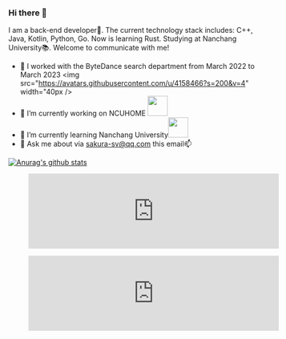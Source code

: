 ### Hi there 👋

<!--
**Sakura-by/Sakura-by** is a ✨ _special_ ✨ repository because its `README.md` (this file) appears on your GitHub profile.

Here are some ideas to get you started:

- 🔭 I’m currently working on ...
- 🌱 I’m currently learning ...
- 👯 I’m looking to collaborate on ...
- 🤔 I’m looking for help with ...
- 💬 Ask me about ...
- 📫 How to reach me: ...
- 😄 Pronouns: ...
- ⚡ Fun fact: ...
-->

I am a back-end developer🔧. The current technology stack includes: C++, Java, Kotlin, Python, Go. Now is learning Rust. Studying at Nanchang University📚. Welcome to communicate with me!

- 💼 I worked with the ByteDance search department from March 2022 to March 2023 <img src="https://avatars.githubusercontent.com/u/4158466?s=200&v=4" width="40px />
- 🔭 I’m currently working on NCUHOME <img src="https://avatars2.githubusercontent.com/u/18623963?s=60&v=4" width="40px" />
- 🌱 I’m currently learning Nanchang University<img src="http://www.ncu.edu.cn/img/nculogo.jpg" width="40px">
- 💬 Ask me about via sakura-sv@qq.com this email📫

[![Anurag's github stats](https://github-readme-stats.vercel.app/api?username=Sakura-Sv&count_private=true&show_icons=true&include_all_commits=true)](https://github.com/anuraghazra/github-readme-stats)

<figure><embed src="https://wakatime.com/share/@17354f64-7f4e-4541-9a7e-68815e92fa3a/030bc130-b57d-4401-951a-c0b3bb0bfb70.svg" width="500px"></embed></figure>

<figure><embed src="https://wakatime.com/share/@17354f64-7f4e-4541-9a7e-68815e92fa3a/dad59f62-2429-42ac-8dc5-e498c574987e.svg" width="500px"></embed></figure>
